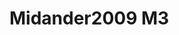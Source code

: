 # Midander2009 M3
<a name="material" />
<script type="application/ld+json">

  {
    "@context": "https://schema.org/",
    "@type": "ChemicalSubstance",
    "http://purl.org/dc/terms/conformsTo":
      {
        "@type": "CreativeWork",
        "@id": "https://bioschemas.org/profiles/ChemicalSubstance/0.4-RELEASE/"
      },
    "@id": "https://egonw.github.io/nanowiki/nanowiki435.html#material",
    "name": "Midander2009 M3",
    "sameAs: "http://127.0.0.1/mediawiki/index.php/Special:URIResolver/Midander2009_M3"
  }
</script>

